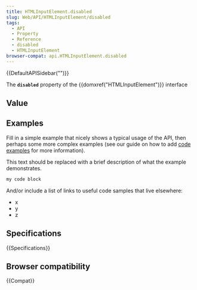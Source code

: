 ```yaml
---
title: HTMLInputElement.disabled
slug: Web/API/HTMLInputElement/disabled
tags:
  - API
  - Property
  - Reference
  - disabled
  - HTMLInputElement
browser-compat: api.HTMLInputElement.disabled
---
```

{{DefaultAPISidebar("")}}

The **`disabled`** property of the {{domxref("HTMLInputElement")}} interface 

## Value



## Examples

Fill in a simple example that nicely shows a typical usage of the API, then perhaps some more complex examples (see our guide on how to add [code examples](/en-US/docs/MDN/Contribute/Structures/Code_examples) for more information).

This text should be replaced with a brief description of what the example demonstrates.

```js
my code block
```

And/or include a list of links to useful code samples that live elsewhere:

*   x
*   y
*   z

## Specifications

{{Specifications}}

## Browser compatibility

{{Compat}}


